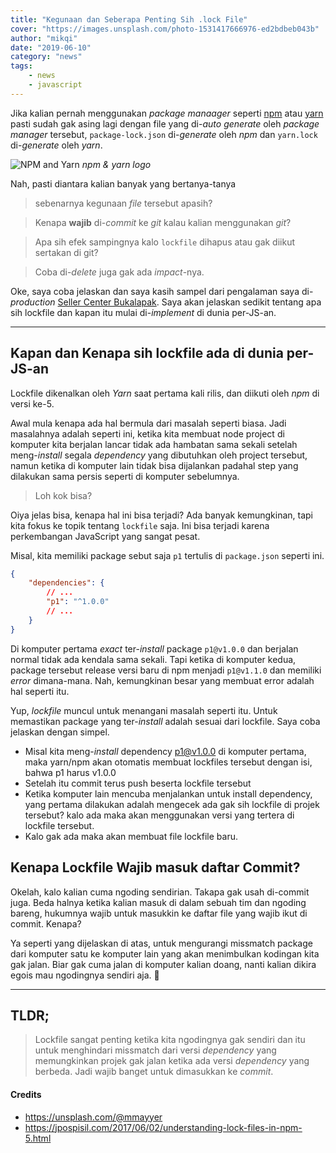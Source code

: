 ```yaml
---
title: "Kegunaan dan Seberapa Penting Sih .lock File"
cover: "https://images.unsplash.com/photo-1531417666976-ed2bdbeb043b"
author: "mikqi"
date: "2019-06-10"
category: "news"
tags:
    - news
    - javascript
---
```


Jika kalian pernah menggunakan *package manaager* seperti [npm](https://npmjs.org/) atau [yarn](https://yarnpkg.org) pasti sudah gak asing lagi dengan file yang di-*auto generate* oleh *package manager* tersebut, `package-lock.json` di-*generate* oleh *npm* dan `yarn.lock` di-*generate* oleh *yarn*.

![NPM and Yarn](https://cdn-images-1.medium.com/max/1600/1*7CVvXHPBFuC9SrYqgxgc8Q.jpeg)
*npm & yarn logo*

Nah, pasti diantara kalian banyak yang bertanya-tanya

> sebenarnya kegunaan *file* tersebut apasih?

> Kenapa **wajib** di-*commit* ke *git* kalau kalian menggunakan *git*?

> Apa sih efek sampingnya kalo `lockfile` dihapus atau gak diikut sertakan di git?

> Coba di-*delete* juga gak ada *impact*-nya.

Oke, saya coba jelaskan dan saya kasih sampel dari pengalaman saya di-*production* [Seller Center Bukalapak](https://seller.bukalapak.com/). Saya akan jelaskan sedikit tentang apa sih lockfile dan kapan itu mulai di-*implement* di dunia per-JS-an.

---

## Kapan dan Kenapa sih lockfile ada di dunia per-JS-an
Lockfile dikenalkan oleh *Yarn* saat pertama kali rilis, dan diikuti oleh *npm* di versi ke-5.

Awal mula kenapa ada hal bermula dari masalah seperti biasa. Jadi masalahnya adalah seperti ini, ketika kita membuat node project di komputer kita berjalan lancar tidak ada hambatan sama sekali setelah meng-*install* segala *dependency* yang dibutuhkan oleh project tersebut, namun ketika di komputer lain tidak bisa dijalankan padahal step yang dilakukan sama persis seperti di komputer sebelumnya. 

> Loh kok bisa?

Oiya jelas bisa, kenapa hal ini bisa terjadi? Ada banyak kemungkinan, tapi kita fokus ke topik tentang `lockfile` saja. Ini bisa terjadi karena perkembangan JavaScript yang sangat pesat.

Misal, kita memiliki package sebut saja `p1` tertulis di `package.json` seperti ini.

```json
{
    "dependencies": {
        // ...
        "p1": "^1.0.0"
        // ...
    }
}
```

Di komputer pertama *exact* ter-*install* package `p1@v1.0.0` dan berjalan normal tidak ada kendala sama sekali. Tapi ketika di komputer kedua, package tersebut release versi baru di npm menjadi `p1@v1.1.0` dan memiliki *error* dimana-mana. Nah, kemungkinan besar yang membuat error adalah hal seperti itu. 

Yup, *lockfile* muncul untuk menangani masalah seperti itu. Untuk memastikan package yang ter-*install* adalah sesuai dari lockfile. Saya coba jelaskan dengan simpel.

* Misal kita meng-*install* dependency p1@v1.0.0 di komputer pertama, maka yarn/npm akan otomatis membuat lockfiles tersebut dengan isi, bahwa p1 harus v1.0.0
* Setelah itu commit terus push beserta lockfile tersebut
* Ketika komputer lain mencuba menjalankan untuk install dependency, yang pertama dilakukan adalah mengecek ada gak sih lockfile di projek tersebut? kalo ada maka akan menggunakan versi yang tertera di lockfile tersebut.
* Kalo gak ada maka akan membuat file lockfile baru.

## Kenapa Lockfile Wajib masuk daftar Commit?
Okelah, kalo kalian cuma ngoding sendirian. Takapa gak usah di-commit juga. Beda halnya ketika kalian masuk di dalam sebuah tim dan ngoding bareng, hukumnya wajib untuk masukkin ke daftar file yang wajib ikut di commit. Kenapa?

Ya seperti yang dijelaskan di atas, untuk mengurangi missmatch package dari komputer satu ke komputer lain yang akan menimbulkan kodingan kita gak jalan. Biar gak cuma jalan di komputer kalian doang, nanti kalian dikira egois mau ngodingnya sendiri aja. 🙊

---

## TLDR;
> Lockfile sangat penting ketika kita ngodingnya gak sendiri dan itu untuk menghindari missmatch dari versi *dependency* yang memungkinkan projek gak jalan ketika ada versi *dependency* yang berbeda. Jadi wajib banget untuk dimasukkan ke *commit*.


#### Credits
* https://unsplash.com/@mmayyer
* https://jpospisil.com/2017/06/02/understanding-lock-files-in-npm-5.html
